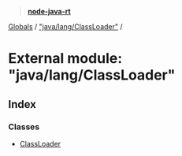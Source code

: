 > **[node-java-rt](../README.md)**

[Globals](../README.md) / ["java/lang/ClassLoader"](_java_lang_classloader_.md) /

# External module: "java/lang/ClassLoader"

## Index

### Classes

* [ClassLoader](../classes/_java_lang_classloader_.classloader.md)